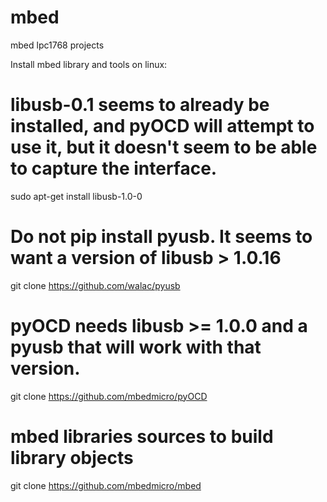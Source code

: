 mbed
====

mbed lpc1768 projects

Install mbed library and tools on linux:
# libusb-0.1 seems to already be installed, and pyOCD will attempt to use it, but it doesn't seem to be able to capture the interface.
sudo apt-get install libusb-1.0-0
# Do not pip install pyusb. It seems to want a version of libusb > 1.0.16
git clone https://github.com/walac/pyusb
# pyOCD needs libusb >= 1.0.0 and a pyusb that will work with that version.
git clone https://github.com/mbedmicro/pyOCD
# mbed libraries sources to build library objects
git clone https://github.com/mbedmicro/mbed
